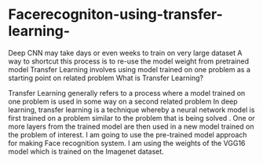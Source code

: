# Facerecogniton-using-transfer-learning-
Deep CNN may take days or even weeks to train on very large dataset
A way to shortcut this process is to re-use the model weight from pretrained model
Transfer Learning involves using model trained on one problem as a starting point on related problem
What is Transfer Learning?

Transfer Learning generally refers to a process where a model trained on one problem is used in some way on a second related problem
In deep learning, transfer learning is a technique whereby a neural network model is first trained on a problem similar to the problem that is being solved . One or more layers from the trained model are then used in a new model trained on the problem of interest.
I am going to use the pre-trained model approach for making Face recognition system. I am using the weights of the VGG16 model which is trained on the Imagenet dataset.
